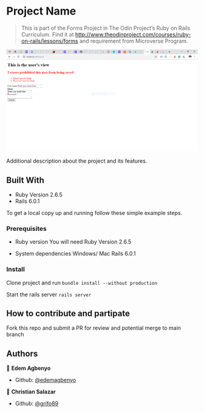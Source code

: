 # Project Name

> This is part of the Forms Project in The Odin Project’s Ruby on Rails Curriculum. Find it at http://www.theodinproject.com/courses/ruby-on-rails/lessons/forms and requirement from Microverse Program.

![screenshot](./app_screenshot.PNG)

Additional description about the project and its features.

## Built With

- Ruby Version 2.6.5
- Rails 6.0.1

To get a local copy up and running follow these simple example steps.

### Prerequisites
* Ruby version
You will need Ruby Version 2.6.5

* System dependencies
Windows/ Mac
Rails 6.0.1

### Install
Clone project and run
`bundle install --without production`

 Start the rails server
`rails server`

## How to contribute and partipate
Fork this repo and submit a PR for review and potential merge to main branch



## Authors

👤 **Edem Agbenyo**

- Github: [@edemagbenyo](https://github.com/edemagbenyo)

👤 **Christian Salazar**

- Github: [@grifo89](https://github.com/grifo89)
